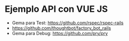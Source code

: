 # Ejemplo API con VUE JS

* Gema para Test: https://github.com/rspec/rspec-rails
* https://github.com/thoughtbot/factory_bot_rails
* Gema para Debug: https://github.com/pry/pry